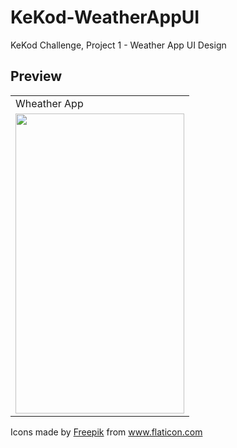 # KeKod-WeatherAppUI
KeKod Challenge, Project 1 - Weather App UI Design


## Preview
<table>
  <tr>
    <td> Wheather App </td>  
  </tr>
  <tr>
    <td valign="top"><img src=https://user-images.githubusercontent.com/56589369/130975208-992baa5a-54de-446b-96fe-b574e90b83d2.png  height="480" width="270"></td>
  </tr>
 </table>
 
 <div>Icons made by <a href="https://www.freepik.com" title="Freepik">Freepik</a> from <a href="https://www.flaticon.com/" title="Flaticon">www.flaticon.com</a></div>
